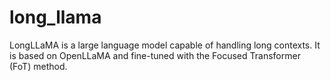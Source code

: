 # long_llama
LongLLaMA is a large language model capable of handling long contexts. It is based on OpenLLaMA and fine-tuned with the Focused Transformer (FoT) method.
